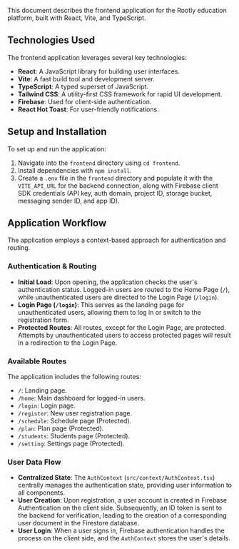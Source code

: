 This document describes the frontend application for the Rootly education platform, built with React, Vite, and TypeScript.

## Technologies Used

The frontend application leverages several key technologies:

- **React**: A JavaScript library for building user interfaces.
- **Vite**: A fast build tool and development server.
- **TypeScript**: A typed superset of JavaScript.
- **Tailwind CSS**: A utility-first CSS framework for rapid UI development.
- **Firebase**: Used for client-side authentication.
- **React Hot Toast**: For user-friendly notifications.

## Setup and Installation

To set up and run the application:

1.  Navigate into the `frontend` directory using `cd frontend`.
2.  Install dependencies with `npm install`.
3.  Create a `.env` file in the `frontend` directory and populate it with the `VITE_API_URL` for the backend connection, along with Firebase client SDK credentials (API key, auth domain, project ID, storage bucket, messaging sender ID, and app ID).

## Application Workflow

The application employs a context-based approach for authentication and routing.

### Authentication & Routing

- **Initial Load**: Upon opening, the application checks the user's authentication status. Logged-in users are routed to the Home Page (`/`), while unauthenticated users are directed to the Login Page (`/login`).
- **Login Page (`/login`)**: This serves as the landing page for unauthenticated users, allowing them to log in or switch to the registration form.
- **Protected Routes**: All routes, except for the Login Page, are protected. Attempts by unauthenticated users to access protected pages will result in a redirection to the Login Page.

### Available Routes

The application includes the following routes:

- `/`: Landing page.
- `/home`: Main dashboard for logged-in users.
- `/login`: Login page.
- `/register`: New user registration page.
- `/schedule`: Schedule page (Protected).
- `/plan`: Plan page (Protected).
- `/students`: Students page (Protected).
- `/setting`: Settings page (Protected).

### User Data Flow

- **Centralized State**: The `AuthContext` (`src/context/AuthContext.tsx`) centrally manages the authentication state, providing user information to all components.
- **User Creation**: Upon registration, a user account is created in Firebase Authentication on the client side. Subsequently, an ID token is sent to the backend for verification, leading to the creation of a corresponding user document in the Firestore database.
- **User Login**: When a user signs in, Firebase authentication handles the process on the client side, and the `AuthContext` stores the user's details.
